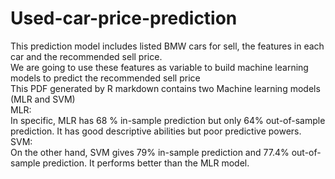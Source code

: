 # Used-car-price-prediction
This prediction model includes listed BMW cars for sell, the features in each car and the recommended sell price.   
We are going to use these features as variable to build machine learning models to predict the recommended sell price  
This PDF generated by R markdown contains two Machine learning models (MLR and SVM)    
MLR:   
In specific, MLR has 68 % in-sample prediction but only 64% out-of-sample prediction. It has good descriptive abilities but poor predictive powers.   
SVM:  
On the other hand, SVM gives 79% in-sample prediction and 77.4% out-of-sample prediction. It performs better than the MLR model.   
